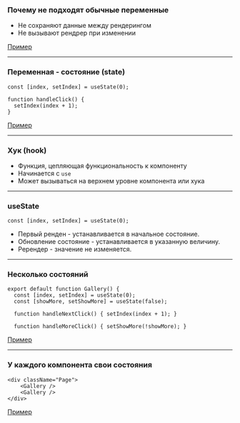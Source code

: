 ### Почему не подходят обычные переменные

- Не сохраняют данные между рендерингом
- Не вызывают рендрер при изменении

[Пример](ex1)

---

### Переменная - состояние (state)

```
const [index, setIndex] = useState(0);

function handleClick() {
  setIndex(index + 1);
}
```

[Пример](ex2)

---

### Хук (hook)

- Функция, цепляющая функциональность к компоненту
- Начинается с ```use```
- Может вызываться на верхнем уровне компонента или хука

---

### useState

```
const [index, setIndex] = useState(0);
```

- Первый ренден - устанавливается в начальное состояние.
- Обновление состояние - устанавливается в указанную величину.
- Ререндер - значение не изменяется.

---

### Несколько состояний

```
export default function Gallery() {
  const [index, setIndex] = useState(0);
  const [showMore, setShowMore] = useState(false);

  function handleNextClick() { setIndex(index + 1); }

  function handleMoreClick() { setShowMore(!showMore); }
```

[Пример](ex3)

---

### У каждого компонента свои состояния

```
<div className="Page">
    <Gallery />
    <Gallery />
</div>
```

[Пример](ex4)
